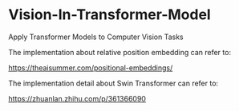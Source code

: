 # Vision-In-Transformer-Model
Apply Transformer Models to Computer Vision Tasks

The implementation about relative position embedding can refer to:

https://theaisummer.com/positional-embeddings/


The implementation detail about Swin Transformer can refer to:

https://zhuanlan.zhihu.com/p/361366090

